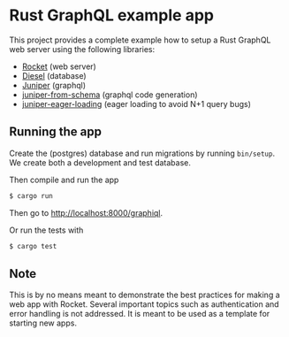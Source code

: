 # Rust GraphQL example app

This project provides a complete example how to setup a Rust GraphQL web server using the following libraries:

- [Rocket](https://rocket.rs) (web server)
- [Diesel](http://diesel.rs) (database)
- [Juniper](https://github.com/graphql-rust/juniper) (graphql)
- [juniper-from-schema](https://github.com/davidpdrsn/juniper-from-schema) (graphql code generation)
- [juniper-eager-loading](https://github.com/davidpdrsn/juniper-eager-loading) (eager loading to avoid N+1 query bugs)

## Running the app

Create the (postgres) database and run migrations by running `bin/setup`. We create both a development and test database.

Then compile and run the app

```bash
$ cargo run
```

Then go to <http://localhost:8000/graphiql>.

Or run the tests with

```bash
$ cargo test
```

## Note

This is by no means meant to demonstrate the best practices for making a web app with Rocket. Several important topics such as authentication and error handling is not addressed. It is meant to be used as a template for starting new apps.
